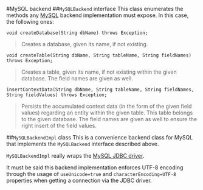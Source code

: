 #MySQL backend
##`MySQLBackend` interface
This class enumerates the methods any [MySQL](https://www.mysql.com/) backend implementation must expose. In this case, the following ones:

    void createDatabase(String dbName) throws Exception;

> Creates a database, given its name, if not existing.

    void createTable(String dbName, String tableName, String fieldNames) throws Exception;

> Creates a table, given its name, if not existing within the given database. The field names are given as well.

    insertContextData(String dbName, String tableName, String fieldNames, String fieldValues) throws Exception;

> Persists the accumulated context data (in the form of the given field values) regarding an entity within the given table. This table belongs to the given database. The field names are given as well to ensure the right insert of the field values.

##`MySQLBackendImpl` class
This is a convenience backend class for MySQL that implements the `MySQLBackend` interface described above.

`MySQLBackendImpl` really wraps the [MySQL JDBC driver](https://dev.mysql.com/downloads/connector/j/).

It must be said this backend implementation enforces UTF-8 encoding through the usage of `useUnicode=true` and  `characterEncoding=UTF-8` properties when getting a connection via the JDBC driver.
